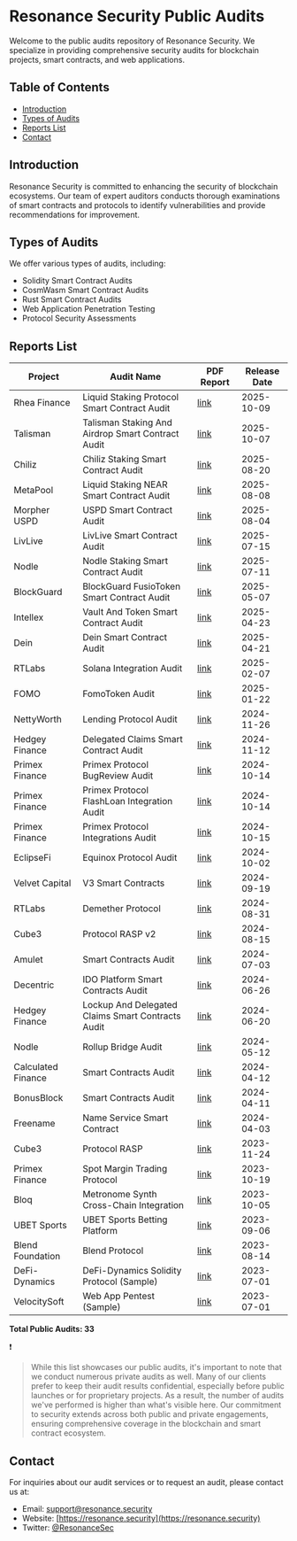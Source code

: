 # Resonance Security Public Audits

Welcome to the public audits repository of Resonance Security. We specialize in providing comprehensive security audits for blockchain projects, smart contracts, and web applications.

## Table of Contents

- [Introduction](#introduction)
- [Types of Audits](#types-of-audits)
- [Reports List](#reports-list)
- [Contact](#contact)

## Introduction

Resonance Security is committed to enhancing the security of blockchain ecosystems. Our team of expert auditors conducts thorough examinations of smart contracts and protocols to identify vulnerabilities and provide recommendations for improvement.

## Types of Audits

We offer various types of audits, including:

- Solidity Smart Contract Audits
- CosmWasm Smart Contract Audits
- Rust Smart Contract Audits
- Web Application Penetration Testing
- Protocol Security Assessments

## Reports List

| Project            | Audit Name                                        | PDF Report                                                                                                                                             | Release Date |
| ------------------ | ------------------------------------------------- | ------------------------------------------------------------------------------------------------------------------------------------------------------ | ------------ |
| Rhea Finance         | Liquid Staking Protocol Smart Contract Audit        | [link](https://github.com/ResonanceCybersecurity/audits/blob/main/Rust%20Smart%20Contract%20Audits/Audit_Report_RHEA-LSP_FINAL_21.pdf)             | 2025-10-09   |
| Talisman         | Talisman Staking And Airdrop Smart Contract Audit        | [link](https://github.com/ResonanceCybersecurity/audits/blob/main/Solidity%20Smart%20Contract%20Audits/Audit_Report_TLMN-STA_FINAL_21.pdf)             | 2025-10-07   |
| Chiliz         | Chiliz Staking Smart Contract Audit        | [link](https://github.com/ResonanceCybersecurity/audits/blob/main/Solidity%20Smart%20Contract%20Audits/Audit_Report_CHLZ-STK_FINAL_21.pdf)             | 2025-08-20   |
| MetaPool         | Liquid Staking NEAR Smart Contract Audit        | [link](https://github.com/ResonanceCybersecurity/audits/blob/main/Rust%20Smart%20Contract%20Audits/Audit_Report_MTAP-STN_FINAL_21.pdf)             | 2025-08-08   |
| Morpher USPD         | USPD Smart Contract Audit        | [link](https://github.com/ResonanceCybersecurity/audits/blob/main/Solidity%20Smart%20Contract%20Audits/Audit_Report_USPD-NFT_FINAL_21.pdf)             | 2025-08-04   |
| LivLive         | LivLive Smart Contract Audit        | [link](https://github.com/ResonanceCybersecurity/audits/blob/main/Solidity%20Smart%20Contract%20Audits/Audit_Report_LIV-NFT_FINAL_22.pdf)             | 2025-07-15   |
| Nodle         | Nodle Staking Smart Contract Audit        | [link](https://github.com/ResonanceCybersecurity/audits/blob/main/Solidity%20Smart%20Contract%20Audits/Audit_Report_NODL-STK_FINAL_21.pdf)             | 2025-07-11   |
| BlockGuard         | BlockGuard FusioToken Smart Contract Audit        | [link](https://github.com/ResonanceCybersecurity/audits/blob/main/Solidity%20Smart%20Contract%20Audits/Audit_Report_BLKG-TOK_FINAL_21.pdf)             | 2025-05-07   |
| Intellex           | Vault And Token Smart Contract Audit              | [link](https://github.com/ResonanceCybersecurity/audits/blob/main/Rust%20Smart%20Contract%20Audits/Audit_Report_ITLX-VTK_FINAL_21.pdf)                 | 2025-04-23   |
| Dein               | Dein Smart Contract Audit                         | [link](https://github.com/ResonanceCybersecurity/audits/blob/main/Solidity%20Smart%20Contract%20Audits/Audit_Report_DEIN-INS_FINAL_21.pdf)             | 2025-04-21   |
| RTLabs             | Solana Integration Audit                          | [link](https://github.com/ResonanceCybersecurity/audits/blob/main/Rust%20Smart%20Contract%20Audits/Audit_Report_DMTH-SOL_FINAL_21.pdf)                 | 2025-02-07   |
| FOMO               | FomoToken Audit                                   | [link](https://github.com/ResonanceCybersecurity/audits/blob/main/Solidity%20Smart%20Contract%20Audits/Audit_Report_FOMO-FOM_FINAL_21.pdf)             | 2025-01-22   |
| NettyWorth         | Lending Protocol Audit                            | [link](https://github.com/ResonanceCybersecurity/audits/blob/main/Solidity%20Smart%20Contract%20Audits/Audit_Report_NTYW-LEN_FINAL_22.pdf)             | 2024-11-26   |
| Hedgey Finance     | Delegated Claims Smart Contract Audit             | [link](https://github.com/ResonanceCybersecurity/audits/blob/main/Solidity%20Smart%20Contract%20Audits/Audit_Report_HDGY-DLG_FINAL_21.pdf)             | 2024-11-12   |
| Primex Finance     | Primex Protocol BugReview Audit                   | [link](https://github.com/ResonanceCybersecurity/audits/blob/main/Solidity%20Smart%20Contract%20Audits/Audit_Report_PRMX-BUG_FINAL_21.pdf)             | 2024-10-14   |
| Primex Finance     | Primex Protocol FlashLoan Integration Audit       | [link](https://github.com/ResonanceCybersecurity/audits/blob/main/Solidity%20Smart%20Contract%20Audits/Audit_Report_PRMX-FLI_FINAL_21.pdf)             | 2024-10-14   |
| Primex Finance     | Primex Protocol Integrations Audit                | [link](https://github.com/ResonanceCybersecurity/audits/blob/main/Solidity%20Smart%20Contract%20Audits/Audit_Report_PRMX-TPI_FINAL_22.pdf)             | 2024-10-15   |
| EclipseFi          | Equinox Protocol Audit                            | [link](https://github.com/ResonanceCybersecurity/audits/blob/main/CosmWasm%20Smart%20Contract%20Audits/Audit_Report_ECLIP-EQN_FINAL_2.1.pdf)           | 2024-10-02   |
| Velvet Capital     | V3 Smart Contracts                                | [link](https://github.com/ResonanceCybersecurity/audits/blob/main/Solidity%20Smart%20Contract%20Audits/Audit_Report_VLVT-V3C_FINAL_21.pdf)             | 2024-09-19   |
| RTLabs             | Demether Protocol                                 | [link](https://github.com/ResonanceCybersecurity/audits/blob/main/Solidity%20Smart%20Contract%20Audits/Audit_Report_DMTH-PRO_FINAL_20.pdf)             | 2024-08-31   |
| Cube3              | Protocol RASP v2                                  | [link](https://github.com/ResonanceCybersecurity/audits/blob/main/Solidity%20Smart%20Contract%20Audits/Audit_Report_CUBE-RSP_FINAL_21.pdf)             | 2024-08-15   |
| Amulet             | Smart Contracts Audit                             | [link](https://github.com/ResonanceCybersecurity/audits/blob/main/CosmWasm%20Smart%20Contract%20Audits/Audit_Report_AMLT-PRO_FINAL_2.2.pdf)            | 2024-07-03   |
| Decentric          | IDO Platform Smart Contracts Audit                | [link](https://github.com/ResonanceCybersecurity/audits/blob/main/Solidity%20Smart%20Contract%20Audits/Audit_Report_DCEN-IDO_PUBLIC_20.pdf)            | 2024-06-26   |
| Hedgey Finance     | Lockup And Delegated Claims Smart Contracts Audit | [link](https://github.com/ResonanceCybersecurity/audits/blob/main/Solidity%20Smart%20Contract%20Audits/Audit_Report_HDGY-LKP_FINAL_21.pdf)             | 2024-06-20   |
| Nodle              | Rollup Bridge Audit                               | [link](https://github.com/ResonanceCybersecurity/audits/blob/main/Other/Audit_Report_NODL-RBR_FINAL_20.pdf)                                            | 2024-05-12   |
| Calculated Finance | Smart Contracts Audit                             | [link](https://github.com/ResonanceCybersecurity/audits/blob/main/CosmWasm%20Smart%20Contract%20Audits/Audit_Report_CALC-APW_PUBLIC_20.pdf)            | 2024-04-12   |
| BonusBlock         | Smart Contracts Audit                             | [link](https://github.com/ResonanceCybersecurity/audits/blob/main/Solidity%20Smart%20Contract%20Audits/Audit_Report_BBLK-SCA_PUBLIC_20.pdf)            | 2024-04-11   |
| Freename           | Name Service Smart Contract                       | [link](https://github.com/ResonanceCybersecurity/audits/blob/main/Solidity%20Smart%20Contract%20Audits/Audit_Report_FRNM-PRO_PUBLIC_20.pdf)            | 2024-04-03   |
| Cube3              | Protocol RASP                                     | [link](https://github.com/ResonanceCybersecurity/audits/blob/main/Solidity%20Smart%20Contract%20Audits/Audit_Report_CUBE-C3P_FINAL_20.pdf)             | 2023-11-24   |
| Primex Finance     | Spot Margin Trading Protocol                      | [link](https://github.com/ResonanceCybersecurity/audits/blob/main/Solidity%20Smart%20Contract%20Audits/Audit_Report_PRMX-TRP_FINAL_20.pdf)             | 2023-10-19   |
| Bloq               | Metronome Synth Cross-Chain Integration           | [link](https://github.com/ResonanceCybersecurity/audits/blob/main/Solidity%20Smart%20Contract%20Audits/Audit_Report_BLOQ-MSC_FINAL_20.pdf)             | 2023-10-05   |
| UBET Sports        | UBET Sports Betting Platform                      | [link](https://github.com/ResonanceCybersecurity/audits/blob/main/Solidity%20Smart%20Contract%20Audits/Audit_Report_UBET-SBP_FINAL_20.pdf)             | 2023-09-06   |
| Blend Foundation   | Blend Protocol                                    | [link](https://github.com/ResonanceCybersecurity/audits/blob/main/CosmWasm%20Smart%20Contract%20Audits/Audit_Report_BLEND-PRO_FINAL.pdf)               | 2023-08-14   |
| DeFi-Dynamics      | DeFi-Dynamics Solidity Protocol (Sample)          | [link](https://github.com/ResonanceCybersecurity/audits/blob/main/Samples/Solidity%20Smart%20Contract%20Audits/Audit_Report_DeFi-DY-SC01_FINAL_16.pdf) | 2023-07-01   |
| VelocitySoft       | Web App Pentest (Sample)                          | [link](https://github.com/ResonanceCybersecurity/audits/blob/main/Samples/Web%20App%20Audits/Audit_Report_VeloSoft-NightTrack-WEB01_FINAL_16.pdf)      | 2023-07-01   |

**Total Public Audits: 33**

❗️

> While this list showcases our public audits, it's important to note that we conduct numerous private audits as well. Many of our clients prefer to keep their audit results confidential, especially before public launches or for proprietary projects. As a result, the number of audits we've performed is higher than what's visible here. Our commitment to security extends across both public and private engagements, ensuring comprehensive coverage in the blockchain and smart contract ecosystem.

## Contact

For inquiries about our audit services or to request an audit, please contact us at:

- Email: [support@resonance.security](mailto:support@resonance.security)
- Website: [https://resonance.security](https://resonance.security)
- Twitter: [@ResonanceSec](https://twitter.com/ResonanceSec)
